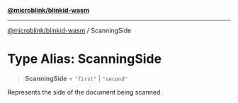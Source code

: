 [**@microblink/blinkid-wasm**](../README.md)

***

[@microblink/blinkid-wasm](../README.md) / ScanningSide

# Type Alias: ScanningSide

> **ScanningSide** = `"first"` \| `"second"`

Represents the side of the document being scanned.
